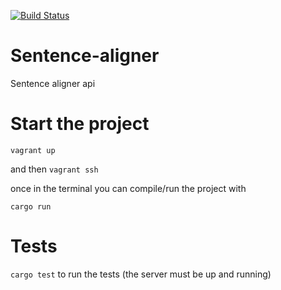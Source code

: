 [![Build Status](https://travis-ci.org/allan-simon/sentence-aligner-rust?branch=master)](https://travis-ci.org/allan-simon/sentence-aligner-rust)

# Sentence-aligner

Sentence aligner api

# Start the project 

`vagrant up`

and then `vagrant ssh`

once in the terminal you can compile/run the project with

`cargo run`

# Tests

`cargo test` to run the tests
(the server must be up and running)
